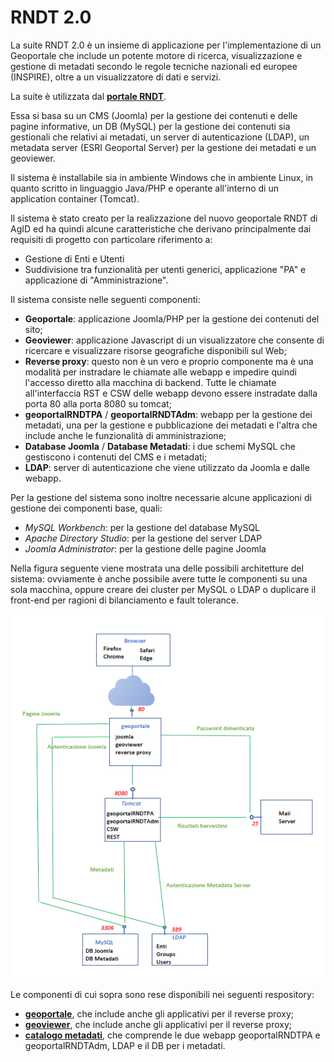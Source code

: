 # RNDT 2.0

La suite RNDT 2.0 è un insieme di applicazione per l'implementazione di un Geoportale che include un potente motore di ricerca, visualizzazione e gestione di metadati secondo le regole tecniche nazionali ed europee (INSPIRE), oltre a un visualizzatore di dati e servizi.

La suite è utilizzata dal [**portale RNDT**](https://geodati.gov.it).

Essa si basa su un CMS (Joomla) per la gestione dei contenuti e delle pagine informative, un DB (MySQL) per la gestione dei contenuti sia gestionali che relativi ai metadati, un server di autenticazione (LDAP), un metadata server (ESRI Geoportal Server) per la gestione dei metadati e un geoviewer.

Il sistema è installabile sia in ambiente Windows che in ambiente Linux, in quanto scritto in linguaggio Java/PHP e operante all&#39;interno di un application container (Tomcat).

Il sistema è stato creato per la realizzazione del nuovo geoportale RNDT di AgID ed ha quindi alcune caratteristiche che derivano principalmente dai requisiti di progetto con particolare riferimento a:

- Gestione di Enti e Utenti
- Suddivisione tra funzionalità per utenti generici, applicazione "PA" e applicazione di "Amministrazione".

Il sistema consiste nelle seguenti componenti:

- **Geoportale**: applicazione Joomla/PHP per la gestione dei contenuti del sito; 
- **Geoviewer**: applicazione Javascript di un visualizzatore che consente di ricercare e visualizzare risorse geografiche disponibili sul Web;
- **Reverse proxy**: questo non è un vero e proprio componente ma è una modalità per instradare le chiamate alle webapp e impedire quindi l&#39;accesso diretto alla macchina di backend. Tutte le chiamate all&#39;interfaccia RST e CSW delle webapp devono essere instradate dalla porta 80 alla porta 8080 su tomcat;
- **geoportalRNDTPA** / **geoportalRNDTAdm**: webapp per la gestione dei metadati, una per la gestione e pubblicazione dei metadati e l'altra che include anche le funzionalità di amministrazione;
- **Database Joomla** / **Database Metadati**: i due schemi MySQL che gestiscono i contenuti del CMS e i metadati;
- **LDAP**: server di autenticazione che viene utilizzato da Joomla e dalle webapp.

Per la gestione del sistema sono inoltre necessarie alcune applicazioni di gestione dei componenti base, quali:

- _MySQL Workbench_: per la gestione del database MySQL
- _Apache Directory Studio_: per la gestione del server LDAP
- _Joomla Administrator_: per la gestione delle pagine Joomla

Nella figura seguente viene mostrata una delle possibili architetture del sistema: ovviamente è anche possibile avere tutte le componenti su una sola macchina, oppure creare dei cluster per MySQL o LDAP o duplicare il front-end per ragioni di bilanciamento e fault tolerance.


![alt-text](images/architettura-RNDT.png "architettura RNDT")

Le componenti di cui sopra sono rese disponibili nei seguenti respository:

- [**geoportale**](https://github.com/AgID/rndt-joomla-template), che include anche gli applicativi per il reverse proxy;
- [**geoviewer**](https://github.com/AgID/rndt-geoviewer), che include anche gli applicativi per il reverse proxy;
- [**catalogo metadati**](https://github.com/AgID/rndt-catalogue), che comprende le due webapp geoportalRNDTPA e geoportalRNDTAdm, LDAP e il DB per i metadati.
